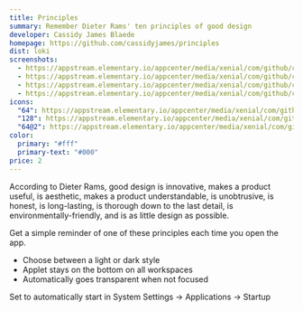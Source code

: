 ```yaml
---
title: Principles
summary: Remember Dieter Rams' ten principles of good design
developer: Cassidy James Blaede
homepage: https://github.com/cassidyjames/principles
dist: loki
screenshots:
  - https://appstream.elementary.io/appcenter/media/xenial/com/github/cassidyjames.principles.desktop/5C1374AA9D42E850945738C5149E04EB/screenshots/image-1_orig.png
  - https://appstream.elementary.io/appcenter/media/xenial/com/github/cassidyjames.principles.desktop/5C1374AA9D42E850945738C5149E04EB/screenshots/image-2_orig.png
  - https://appstream.elementary.io/appcenter/media/xenial/com/github/cassidyjames.principles.desktop/5C1374AA9D42E850945738C5149E04EB/screenshots/image-3_orig.png
  - https://appstream.elementary.io/appcenter/media/xenial/com/github/cassidyjames.principles.desktop/5C1374AA9D42E850945738C5149E04EB/screenshots/image-4_orig.png
icons:
  "64": https://appstream.elementary.io/appcenter/media/xenial/com/github/cassidyjames.principles.desktop/5C1374AA9D42E850945738C5149E04EB/icons/64x64/com.github.cassidyjames.principles_com.github.cassidyjames.principles.png
  "128": https://appstream.elementary.io/appcenter/media/xenial/com/github/cassidyjames.principles.desktop/5C1374AA9D42E850945738C5149E04EB/icons/128x128/com.github.cassidyjames.principles_com.github.cassidyjames.principles.png
  "64@2": https://appstream.elementary.io/appcenter/media/xenial/com/github/cassidyjames.principles.desktop/5C1374AA9D42E850945738C5149E04EB/icons/64x64@2/com.github.cassidyjames.principles_com.github.cassidyjames.principles.png
color:
  primary: "#fff"
  primary-text: "#000"
price: 2
---
```


<p>According to Dieter Rams, good design is innovative, makes a product useful, is aesthetic, makes a product understandable, is unobtrusive, is honest, is long-lasting, is thorough down to the last detail, is environmentally-friendly, and is as little design as possible.</p>
<p>Get a simple reminder of one of these principles each time you open the app.</p>
<ul>
  <li>Choose between a light or dark style</li>
  <li>Applet stays on the bottom on all workspaces</li>
  <li>Automatically goes transparent when not focused</li>
</ul>
<p>Set to automatically start in System Settings → Applications → Startup</p>